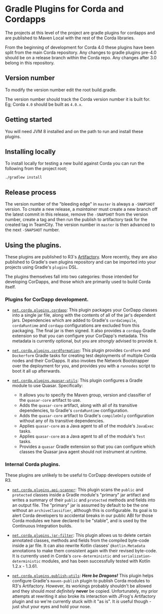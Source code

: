 # Gradle Plugins for Corda and Cordapps

The projects at this level of the project are gradle plugins for cordapps and are published to Maven Local with
the rest of the Corda libraries.

From the beginning of development for Corda 4.0 these plugins have been split from the main Corda repository. 
Any changes to gradle plugins pre-4.0 should be on a release branch within the Corda repo. Any changes after 3.0
belong in this repository. 

## Version number

To modify the version number edit the root build.gradle.

The version number should track the Corda version number it is built for. Eg; Corda `4.0` should be built as `4.0.x`.

## Getting started

You will need JVM 8 installed and on the path to run and install these plugins.

## Installing locally

To install locally for testing a new build against Corda you can run the following from the project root;

    ./gradlew install

## Release process

The version number of the "bleeding edge" in `master` is always a `-SNAPSHOT` version. To create a new release, a _maintainer_ must create a new branch off the latest commit in this release, remove the `-SNAPSHOT` from the version number, create a tag and then run the publish to artifactory task for the created tag in TeamCity. The version number in `master` is then advanced to the next `-SNAPSHOT` number.

## Using the plugins.

These plugins are published to R3's [Artifactory](https://software.r3.com/artifactory/corda). More recently, they are also published to Gradle's own plugins
repository and can be imported into your projects using Gradle's `plugins` DSL.

The plugins themselves fall into two categories: those intended for developing CorDapps, and those which are primarily used to build Corda itself.

### Plugins for CorDapp development.

- [`net.corda.plugins.cordapp`](cordapp/README.md):
This plugin packages your CorDapp classes into a single jar file, along with
the contents of all of the jar's dependent jars. Dependencies which are added
to Gradle's `cordaCompile`, `cordaRuntime` and `cordapp` configurations are
excluded from this packaging. The final jar is then signed. It also provides
a `cordapp` Gradle extension so that you can configure your CorDapp's metadata.
This metadata is currently optional, but you are _strongly_ advised to provide it.

- [`net.corda.plugins.cordformation`](cordformation/README.rst):
This plugin provides `Cordform` and `Dockerform` Gradle tasks for creating
test deployments of multiple Corda nodes and their CorDapps. It also invokes
the Network Bootstrapper over the deployment for you, and provides you with a
`runnodes` script to boot it all up afterwards.

- [`net.corda.plugins.quasar-utils`](quasar-utils/README.rst):
This plugin configures a Gradle module to use Quasar. Specifically:
    - It allows you to specify the Maven group, version and classifier of
the `quasar-core` artifact to use.
    - Adds the `quasar-core` artifact, along with all of its transitive
dependencies, to Gradle's `cordaRuntime` configuration.
    - Adds the `quasar-core` artifact to Gradle's `compileOnly`
configuration without any of its transitive dependencies.
    - Applies `quasar-core` as a Java agent to all of the module's
`JavaExec` tasks.
    - Applies `quasar-core` as a Java agent to all of the module's
`Test` tasks.
    - Provides a `quasar` Gradle extension so that you can configure
which classes the Quasar java agent should not instrument at runtime.

### Internal Corda plugins.
These plugins are unlikely to be useful to CorDapp developers outside of R3.

- [`net.corda.plugins.api-scanner`](api-scanner/README.md):
This plugin scans the `public` and `protected` classes inside a Gradle
module's "primary" jar artifact and writes a summary of their `public`
and `protected` methods and fields into an output file. The "primary"
jar is assumed by default to be the one without an `archiveClassifier`,
although this is configurable. Its goal is to alert Corda developers to
accidental breaks in our public ABI for those Corda modules we have
declared to be "stable", and is used by the Continuous Integration builds.

- [`net.corda.plugins.jar-filter`](jar-filter/README.md):
This plugin allows us to delete certain annotated classes, methods and
fields from the compiled byte-code inside a jar file. It can also rewrite
Kotlin classes' `@kotlin.Metadata` annotations to make them consistent 
again with their revised byte-code. It is currently used in Corda's
`core-deterministic` and `serialization-deterministic` modules, and has
been successfully tested with Kotlin 1.2.x - 1.3.61.

- [`net.corda.plugins.publish-utils`](publish-utils/README.rst): **_Here
be Dragons!_** This plugin helps configure Gradle's `maven-publish` plugin
to publish Corda modules to R3's Artifactory. However, its workings probably
shouldn't be allowed and they should _most definitely_ **never** be copied.
Unfortunately, my prior attempts at rewriting it also broke its interaction
with JFrog's Artifactory plugin and so we're currently stuck with it "as is".
It _is_ useful though - just shut your eyes and hold your nose.